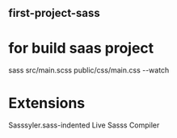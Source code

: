 ## first-project-sass

# for build saas project
sass src/main.scss public/css/main.css --watch

# Extensions
Sasssyler.sass-indented
Live Sasss Compiler
